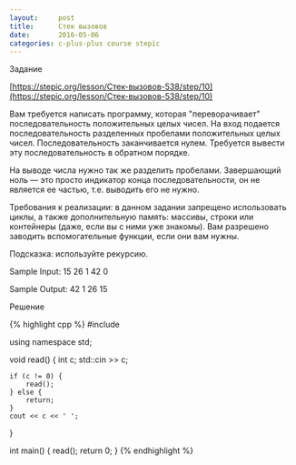```yaml
---
layout:     post
title:      Стек вызовов
date:       2016-05-06
categories: c-plus-plus course stepic
---
```


Задание 

[https://stepic.org/lesson/Стек-вызовов-538/step/10](https://stepic.org/lesson/Стек-вызовов-538/step/10)

Вам требуется написать программу, которая "переворачивает" последовательность положительных целых чисел. На вход подается последовательность разделенных пробелами положительных целых чисел. Последовательность заканчивается нулем. Требуется вывести эту последовательность в обратном порядке. 

На выводе числа нужно так же разделить пробелами. Завершающий ноль — это просто индикатор конца последовательности, он не является ее частью, т.е. выводить его не нужно. 

Требования к реализации: в данном задании запрещено использовать циклы, а также дополнительную память: массивы, строки или контейнеры (даже, если вы с ними уже знакомы). Вам разрешено заводить вспомогательные функции, если они вам нужны. 

Подсказка: используйте рекурсию.

Sample Input:
15 26 1 42 0

Sample Output:
42 1 26 15

Решение

{% highlight cpp %}
#include <iostream>

using namespace std;

void read() 
{
	int c;
	std::cin >> c;
		
	if (c != 0) {
	 	read();
	} else {
		return;
	}
	cout << c << ' ';
}

int main()
{
	read();
	return 0;
} 
{% endhighlight %}
